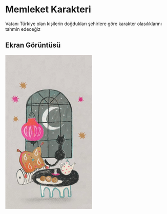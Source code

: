 <h1> Memleket Karakteri </h1>
Vatanı Türkiye olan kişilerin doğdukları şehirlere göre karakter olasılıklarını tahmin edeceğiz

<h2> Ekran Görüntüsü</h2>

![](a.gif.gif)
